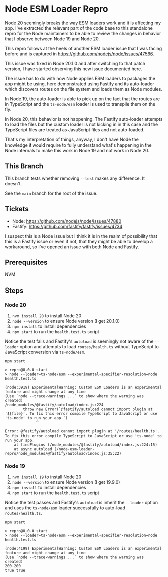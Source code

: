 # Node ESM Loader Repro

Node 20 seemingly breaks the way ESM loaders work and it is affecting my app.
I've extracted the relevant part of the code base to this standalone repro for
the Node maintainers to be able to review the changes in behavior that I observe
between Node 19 and Node 20.

This repro follows at the heels of another ESM loader issue that I was facing
before and is captured in https://github.com/nodejs/node/issues/47566.

This issue was fixed in Node 20.1.0 and after switching to that patch version,
I have started observing this new issue documented here.

The issue has to do with how Node applies ESM loaders to packages the app might
be using, here demonstrated using Fastify and its auto-loader which discovers
routes on the file system and loads them as Node modules.

In Node 19, the auto-loader is able to pick up on the fact that the routes are
in TypeScript and the `ts-node/esm` loader is used to transpile them on the fly.

In Node 20, this behavior is not happening.
The Fastify auto-loader attempts to load the files but the custom loader is not
kicking in in this case and the TypeScript files are treated as JavaScript files
and not auto-loaded.

That's my interpretation of things, anyway, I don't have Node the knowledge it
would require to fully understand what's happening in the Node internals to make
this work in Node 19 and not work in Node 20.

## This Branch

This branch tests whether removing `--test` makes any difference.
It doesn't.

See the `main` branch for the root of the issue.

## Tickets

- Node: https://github.com/nodejs/node/issues/47880
- Fastify: https://github.com/fastify/fastify/issues/4734

I suspect this is a Node issue but I think it is in the realm of possibility
that this is a Fastify issue or even if not, that they might be able to develop
a workaround, so I've opened an issue with both Node and Fastify.

## Prerequisites

NVM

## Steps

### Node 20

1. `nvm install 20` to install Node 20
2. `node --version` to ensure Node version (I get 20.1.0)
3. `npm install` to install dependencies
4. `npm start` to run the `health.test.ts` script

Notice the test fails and Fastify's `autoload` is seemingly not aware of the
`--loader` option and attempts to load `routes/health.ts` without TypeScript to
JavaScript conversion via `ts-node/esm`.

```
npm start

> repro@0.0.0 start
> node --loader=ts-node/esm --experimental-specifier-resolution=node health.test.ts

(node:3919) ExperimentalWarning: Custom ESM Loaders is an experimental feature and might change at any time
(Use `node --trace-warnings ...` to show where the warning was created)
/node_modules/@fastify/autoload/index.js:224
        throw new Error(`@fastify/autoload cannot import plugin at '${file}'. To fix this error compile TypeScript to JavaScript or use 'ts-node' to run your app.`)
              ^

Error: @fastify/autoload cannot import plugin at '/routes/health.ts'. To fix this error compile TypeScript to JavaScript or use 'ts-node' to run your app.
    at findPlugins (/node_modules/@fastify/autoload/index.js:224:15)
    at async autoload (/node-esm-loader-repro/node_modules/@fastify/autoload/index.js:35:22)
```

### Node 19

1. `nvm install 19` to install Node 20
2. `node --version` to ensure Node version (I get 19.9.0)
3. `npm install` to install dependencies
4. `npm start` to run the `health.test.ts` script

Notice the test passes and Fastify's `autoload` is inherit the `--loader` option
and uses the `ts-node/esm` loader successfully to auto-load `routes/health.ts`.

```
npm start 

> repro@0.0.0 start
> node --loader=ts-node/esm --experimental-specifier-resolution=node health.test.ts

(node:4199) ExperimentalWarning: Custom ESM Loaders is an experimental feature and might change at any time
(Use `node --trace-warnings ...` to show where the warning was created)
200 200
true true
```
